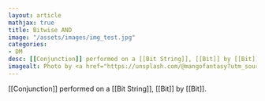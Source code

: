 ```yaml
---
layout: article
mathjax: true
title: Bitwise AND
image: "/assets/images/img_test.jpg"
categories:
- DM
desc: [[Conjunction]] performed on a [[Bit String]], [[Bit]] by [[Bit]]. 
imagealt: Photo by <a href="https://unsplash.com/@mangofantasy?utm_source=unsplash&utm_medium=referral&utm_content=creditCopyText">Tim Johnson</a> on <a href="https://unsplash.com/s/photos/logic?utm_source=unsplash&utm_medium=referral&utm_content=creditCopyText">Unsplash</a>
---
```

[[Conjunction]] performed on a [[Bit String]], [[Bit]] by [[Bit]].